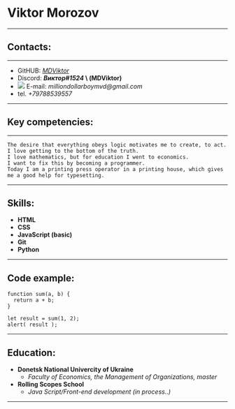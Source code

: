 # Viktor Morozov
---
## Contacts:
---
- GitHUB: _[MDViktor](https://github.com/MDViktor)_
- Discord: **_Виктор#1524_ \ (MDViktor)**
- ![](https://icons.iconarchive.com/icons/cornmanthe3rd/metronome/16/Communication-email-blue-icon.png)   E-mail: _milliondollarboymvd@gmail.com_
- tel. _+79788539557_
---
## Key competencies:
---
    The desire that everything obeys logic motivates me to create, to act. 
    I love getting to the bottom of the truth. 
    I love mathematics, but for education I went to economics. 
    I want to fix this by becoming a programmer. 
    Today I am a printing press operator in a printing house, which gives me a good help for typesetting.
---
## Skills:
- **HTML**
- **CSS**
- **JavaScript (basic)**
- **Git**
- **Python**
---
## Code example:
``` 
function sum(a, b) {
  return a + b;
}

let result = sum(1, 2);
alert( result );
```
---
## Education:
- **Donetsk National Univercity of Ukraine**
    - _Faculty of Economics, the Management of Organizations, master_
- **Rolling Scopes School**
    - _Java Script/Front-end development (in process..)_
---
